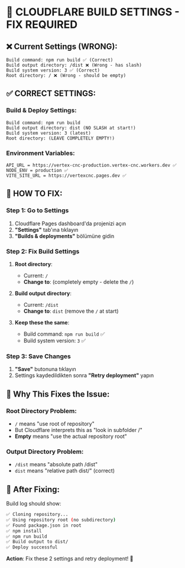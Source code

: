 # 🚨 CLOUDFLARE BUILD SETTINGS - FIX REQUIRED

## ❌ Current Settings (WRONG):
```
Build command: npm run build ✅ (Correct)
Build output directory: /dist ❌ (Wrong - has slash)
Build system version: 3 ✅ (Correct)  
Root directory: / ❌ (Wrong - should be empty)
```

## ✅ CORRECT SETTINGS:

### Build & Deploy Settings:
```
Build command: npm run build
Build output directory: dist (NO SLASH at start!)
Build system version: 3 (latest)
Root directory: (LEAVE COMPLETELY EMPTY!)
```

### Environment Variables:
```
API_URL = https://vertex-cnc-production.vertex-cnc.workers.dev ✅
NODE_ENV = production ✅  
VITE_SITE_URL = https://vertexcnc.pages.dev ✅
```

## 🔧 HOW TO FIX:

### Step 1: Go to Settings
1. Cloudflare Pages dashboard'da projenizi açın
2. **"Settings"** tab'ına tıklayın
3. **"Builds & deployments"** bölümüne gidin

### Step 2: Fix Build Settings
1. **Root directory**: 
   - Current: `/` 
   - **Change to**: (completely empty - delete the `/`)
   
2. **Build output directory**:
   - Current: `/dist`
   - **Change to**: `dist` (remove the `/` at start)

3. **Keep these the same**:
   - Build command: `npm run build` ✅
   - Build system version: `3` ✅

### Step 3: Save Changes
1. **"Save"** butonuna tıklayın
2. Settings kaydedildikten sonra **"Retry deployment"** yapın

## 🎯 Why This Fixes the Issue:

### Root Directory Problem:
- `/` means "use root of repository" 
- But Cloudflare interprets this as "look in subfolder /"
- **Empty** means "use the actual repository root"

### Output Directory Problem:  
- `/dist` means "absolute path /dist"
- `dist` means "relative path dist/" (correct)

## 🚀 After Fixing:

Build log should show:
```bash
✅ Cloning repository...
✅ Using repository root (no subdirectory)
✅ Found package.json in root
✅ npm install
✅ npm run build  
✅ Build output to dist/
✅ Deploy successful
```

**Action**: Fix these 2 settings and retry deployment! 🎯
